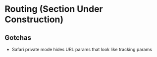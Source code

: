 # Routing (Section Under Construction)

## Gotchas

- Safari private mode hides URL params that look like tracking params
